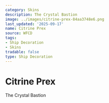 ```yaml
---
category: Skins
description: The Crystal Bastion
image: ../images/citrine-prex-84aa3748e6.png
last_updated: '2025-09-17'
name: Citrine Prex
source: WFCD
tags:
- Ship Decoration
- Skins
tradable: false
type: Ship Decoration
---
```


# Citrine Prex

The Crystal Bastion

